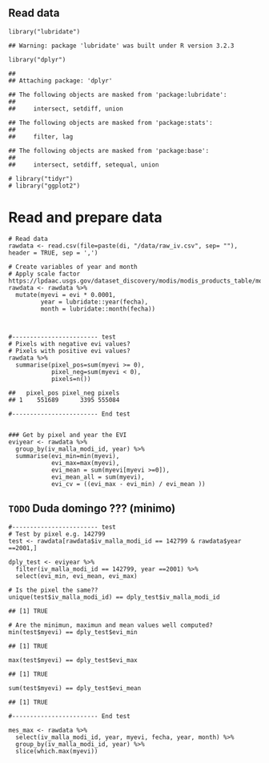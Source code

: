 Read data
---------

    library("lubridate") 

    ## Warning: package 'lubridate' was built under R version 3.2.3

    library("dplyr")

    ## 
    ## Attaching package: 'dplyr'

    ## The following objects are masked from 'package:lubridate':
    ## 
    ##     intersect, setdiff, union

    ## The following objects are masked from 'package:stats':
    ## 
    ##     filter, lag

    ## The following objects are masked from 'package:base':
    ## 
    ##     intersect, setdiff, setequal, union

    # library("tidyr")
    # library("ggplot2")

Read and prepare data
=====================

    # Read data
    rawdata <- read.csv(file=paste(di, "/data/raw_iv.csv", sep= ""), header = TRUE, sep = ',')

    # Create variables of year and month 
    # Apply scale factor https://lpdaac.usgs.gov/dataset_discovery/modis/modis_products_table/mod13q1 
    rawdata <- rawdata %>% 
      mutate(myevi = evi * 0.0001,
             year = lubridate::year(fecha),
             month = lubridate::month(fecha))



    #------------------------ test
    # Pixels with negative evi values?
    # Pixels with positive evi values?
    rawdata %>% 
      summarise(pixel_pos=sum(myevi >= 0),
                pixel_neg=sum(myevi < 0),
                pixels=n())

    ##   pixel_pos pixel_neg pixels
    ## 1    551689      3395 555084

    #------------------------ End test


    ### Get by pixel and year the EVI
    eviyear <- rawdata %>% 
      group_by(iv_malla_modi_id, year) %>%
      summarise(evi_min=min(myevi),
                evi_max=max(myevi), 
                evi_mean = sum(myevi[myevi >=0]),
                evi_mean_all = sum(myevi), 
                evi_cv = ((evi_max - evi_min) / evi_mean ))

`TODO` Duda domingo ??? (minimo)
--------------------------------

    #------------------------ test
    # Test by pixel e.g. 142799 
    test <- rawdata[rawdata$iv_malla_modi_id == 142799 & rawdata$year ==2001,]

    dply_test <- eviyear %>% 
      filter(iv_malla_modi_id == 142799, year ==2001) %>%
      select(evi_min, evi_mean, evi_max)

    # Is the pixel the same?? 
    unique(test$iv_malla_modi_id) == dply_test$iv_malla_modi_id

    ## [1] TRUE

    # Are the minimun, maximun and mean values well computed?
    min(test$myevi) == dply_test$evi_min

    ## [1] TRUE

    max(test$myevi) == dply_test$evi_max

    ## [1] TRUE

    sum(test$myevi) == dply_test$evi_mean

    ## [1] TRUE

    #------------------------ End test

    mes_max <- rawdata %>% 
      select(iv_malla_modi_id, year, myevi, fecha, year, month) %>% 
      group_by(iv_malla_modi_id, year) %>%
      slice(which.max(myevi))
